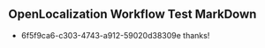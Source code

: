 ## OpenLocalization Workflow Test MarkDown
* 6f5f9ca6-c303-4743-a912-59020d38309e 
thanks!<!--HONumber=Mar16_HO3-->
